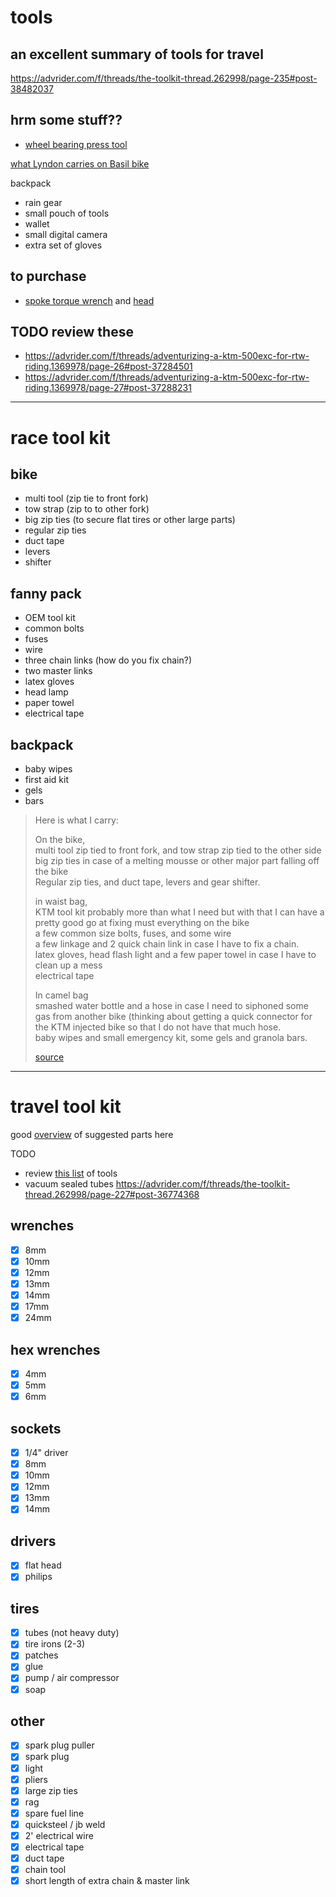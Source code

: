 # tools

## an excellent summary of tools for travel

https://advrider.com/f/threads/the-toolkit-thread.262998/page-235#post-38482037

## hrm some stuff??

- [wheel bearing press tool](https://www.tokyooffroad.com/product/wheel-bearing-press-tool-wbpt/)

[what Lyndon carries on Basil bike](https://www.youtube.com/watch?v=WgVnY5kw5zg)

backpack

- rain gear
- small pouch of tools
- wallet
- small digital camera
- extra set of gloves

## to purchase

- [spoke torque wrench](https://www.rockymountainatvmc.com/parts/fasst-spoke-torque-wrench-p?s=24920) and [head](https://www.rockymountainatvmc.com/parts/fasst-spoke-wrench-head-p?s=24937)

## TODO review these

- https://advrider.com/f/threads/adventurizing-a-ktm-500exc-for-rtw-riding.1369978/page-26#post-37284501
- https://advrider.com/f/threads/adventurizing-a-ktm-500exc-for-rtw-riding.1369978/page-27#post-37288231

---

# race tool kit

## bike

- multi tool (zip tie to front fork)
- tow strap (zip to to other fork)
- big zip ties (to secure flat tires or other large parts)
- regular zip ties
- duct tape
- levers
- shifter

## fanny pack

- OEM tool kit
- common bolts
- fuses
- wire
- three chain links (how do you fix chain?)
- two master links
- latex gloves
- head lamp
- paper towel
- electrical tape

## backpack

- baby wipes
- first aid kit
- gels
- bars

> Here is what I carry:
>
> On the bike,<br />
> multi tool zip tied to front fork, and tow strap zip tied to the other side<br />
> big zip ties in case of a melting mousse or other major part falling off the bike<br />
> Regular zip ties, and duct tape, levers and gear shifter.
>
> in waist bag,<br />
> KTM tool kit probably more than what I need but with that I can have a pretty good go at fixing must everything on the bike<br />
> a few common size bolts, fuses, and some wire<br />
> a few linkage and 2 quick chain link in case I have to fix a chain.<br />
> latex gloves, head flash light and a few paper towel in case I have to clean up a mess<br />
> electrical tape
>
> In camel bag<br />
> smashed water bottle and a hose in case I need to siphoned some gas from another bike (thinking about getting a quick connector for the KTM injected bike so that I do not have that much hose.<br />
> baby wipes and small emergency kit, some gels and granola bars.<br />
>
> [source](https://advrider.com/f/threads/sonora-rally-2019.1345774/page-13#post-37267076)

---

# travel tool kit

good [overview](http://www.advrider.com/forums/showthread.php?t=262998) of suggested parts here

TODO

- review [this list][0] of tools
- vacuum sealed tubes https://advrider.com/f/threads/the-toolkit-thread.262998/page-227#post-36774368

## wrenches

- [x] 8mm
- [x] 10mm
- [x] 12mm
- [x] 13mm
- [x] 14mm
- [x] 17mm
- [x] 24mm

## hex wrenches

- [x] 4mm
- [x] 5mm
- [x] 6mm

## sockets

- [x] 1/4" driver
- [x] 8mm
- [x] 10mm
- [x] 12mm
- [x] 13mm
- [x] 14mm

## drivers

- [x] flat head
- [x] philips

## tires

- [x] tubes (not heavy duty)
- [x] tire irons (2-3)
- [x] patches
- [x] glue
- [x] pump / air compressor
- [x] soap

## other

- [x] spark plug puller
- [x] spark plug
- [x] light
- [x] pliers
- [x] large zip ties
- [x] rag
- [x] spare fuel line
- [x] quicksteel / jb weld
- [x] 2' electrical wire
- [x] electrical tape
- [x] duct tape
- [x] chain tool
- [x] short length of extra chain & master link

[0]: https://advrider.com/f/threads/the-toolkit-thread.262998/page-219#post-36251657
